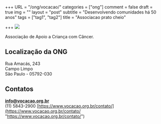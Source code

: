 +++
URL = "/ong/vocacao/"
categories = ["ong"]
comment = false
draft = true
img = ""
layout = "post"
subtitle = "Desenvolvendo comunidades há 50 anos"
tags = ["tag1", "tag2"]
title = "Associacao prato cheio"

+++
![](/uploads/vocacao.png)

Associação de Apoio a Criança com Câncer.

## Localização da ONG

Rua Amacás, 243  
Campo Limpo  
São Paulo - 05792-030

## Contatos

[**info@vocacao.org.br**](mailto:info@vocacao.org.br)  
(11) 5843-2900
[https://www.vocacao.org.br/contato/](https://www.vocacao.org.br/contato/ "https://www.vocacao.org.br/contato/")